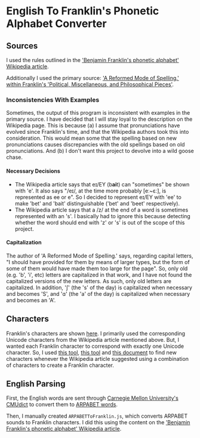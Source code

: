 # English To Franklin's Phonetic Alphabet Converter

## Sources

I used the rules outlined in the ['Benjamin Franklin's phonetic alphabet' Wikipedia article](https://en.wikipedia.org/wiki/Benjamin_Franklin%27s_phonetic_alphabet).

Additionally I used the primary source: ['A Reformed Mode of Spelling.' within Franklin's 'Political, Miscellaneous, and Philosophical Pieces'](https://archive.org/stream/politicalmiscell00franrich#page/466/mode/2up).

### Inconsistencies With Examples

Sometimes, the output of this program is inconsistent with examples in the primary source. I have decided that I will stay loyal to the description on the Wikipedia page. This is because (a) I assume that pronunciations have evolved since Franklin's time, and that the Wikipedia authors took this into consideration. This would mean some that the spelling based on new pronunciations causes discrepancies with the old spellings based on old pronunciations. And (b) I don't want this project to devolve into a wild goose chase. 

#### Necessary Decisions

* The Wikipedia article says that eɪ/EY (b**ai**t) can "sometimes" be shown with 'e'. It also says "/eɪ/, at the time more probably [eː~ɛː], is represented as ee or e". So I decided to represent eɪ/EY with 'ee' to make 'bet' and 'bait' distinguishable ('bet' and 'beet' respectively).
* The Wikipedia article says that a /z/ at the end of a word is sometimes represented with an 's'. I basically had to ignore this because detecting whether the word should end with 'z' or 's' is out of the scope of this project.

#### Capitalization

The author of 'A Reformed Mode of Spelling.' says, regarding capital letters, "I should have provided for them by means of larger types, but the form of some of them would have made them too large for the page". So, only old (e.g. 'b', 'i', etc) letters are capitalized in that work, and I have not found the capitalized versions of the new letters. As such, only old letters are capitalized. In addition, 'ʃ' (the 's' of the day) is capitalized when necessary and becomes 'S', and 'ɑ' (the 'a' of the day) is capitalized when necessary and becomes an 'A'.

## Characters

Franklin's characters are shown [here](https://archive.org/stream/politicalmiscell00franrich#page/470/mode/2up). I primarily used the corresponding Unicode characters from the Wikipedia article mentioned above. But, I wanted each Franklin character to correspond with exactly one Unicode character. So, I used [this tool](https://qaz.wtf/u/convert.cgi), [this tool](http://xahlee.info/comp/unicode_index.html) and [this document](http://www.unicode.org/Public/security/latest/confusables.txt) to find new characters whenever the Wikipedia article suggested using a combination of characters to create a Franklin character.

## English Parsing

First, the English words are sent through [Carnegie Mellon University's CMUdict](http://www.speech.cs.cmu.edu/cgi-bin/cmudict) to convert them to [ARPABET words](https://en.wikipedia.org/wiki/ARPABET).

Then, I manually created `ARPABETToFranklin.js`, which converts ARPABET sounds to Franklin characters. I did this using the content on the ['Benjamin Franklin's phonetic alphabet' Wikipedia article](https://en.wikipedia.org/wiki/Benjamin_Franklin%27s_phonetic_alphabet).